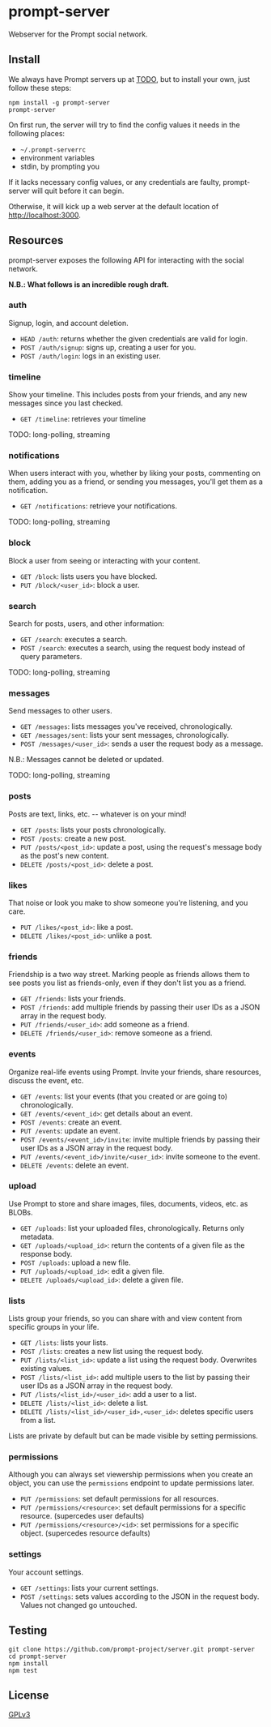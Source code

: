 # prompt-server

Webserver for the Prompt social network.

## Install

We always have Prompt servers up at [TODO](#TODO), but to install your own, just follow these steps:

    npm install -g prompt-server
    prompt-server

On first run, the server will try to find the config values it needs in the following places:

* `~/.prompt-serverrc`
* environment variables
* stdin, by prompting you

If it lacks necessary config values, or any credentials are faulty, prompt-server will quit before it can begin.

Otherwise, it will kick up a web server at the default location of <http://localhost:3000>.

## Resources

prompt-server exposes the following API for interacting with the social network.

**N.B.: What follows is an incredible rough draft.**

### auth

Signup, login, and account deletion.

* `HEAD /auth`: returns whether the given credentials are valid for login.
* `POST /auth/signup`: signs up, creating a user for you.
* `POST /auth/login`: logs in an existing user.

### timeline

Show your timeline. This includes posts from your friends, and any new messages since you last checked.

* `GET /timeline`: retrieves your timeline

TODO: long-polling, streaming

### notifications

When users interact with you, whether by liking your posts, commenting on them, adding you as a friend, or sending you messages, you'll get them as a notification.

* `GET /notifications`: retrieve your notifications.

TODO: long-polling, streaming

### block

Block a user from seeing or interacting with your content.

* `GET /block`: lists users you have blocked.
* `PUT /block/<user_id>`: block a user.

### search

Search for posts, users, and other information:

* `GET /search`: executes a search.
* `POST /search`: executes a search, using the request body instead of query parameters.

TODO: long-polling, streaming

### messages

Send messages to other users.

* `GET /messages`: lists messages you've received, chronologically.
* `GET /messages/sent`: lists your sent messages, chronologically.
* `POST /messages/<user_id>`: sends a user the request body as a message.

N.B.: Messages cannot be deleted or updated.

TODO: long-polling, streaming

### posts

Posts are text, links, etc. -- whatever is on your mind!

* `GET /posts`: lists your posts chronologically.
* `POST /posts`: create a new post.
* `PUT /posts/<post_id>`: update a post, using the request's message body as the post's new content.
* `DELETE /posts/<post_id>`: delete a post.

### likes

That noise or look you make to show someone you're listening, and you care.

* `PUT /likes/<post_id>`: like a post.
* `DELETE /likes/<post_id>`: unlike a post.

### friends

Friendship is a two way street. Marking people as friends allows them to see posts you list as friends-only, even if they don't list you as a friend.

* `GET /friends`: lists your friends.
* `POST /friends`: add multiple friends by passing their user IDs as a JSON array in the request body.
* `PUT /friends/<user_id>`: add someone as a friend.
* `DELETE /friends/<user_id>`: remove someone as a friend.

### events

Organize real-life events using Prompt. Invite your friends, share resources, discuss the event, etc.

* `GET /events`: list your events (that you created or are going to) chronologically.
* `GET /events/<event_id>`: get details about an event.
* `POST /events`: create an event.
* `PUT /events`: update an event.
* `POST /events/<event_id>/invite`: invite multiple friends by passing their user IDs as a JSON array in the request body.
* `PUT /events/<event_id>/invite/<user_id>`: invite someone to the event.
* `DELETE /events`: delete an event.

### upload

Use Prompt to store and share images, files, documents, videos, etc. as BLOBs.

* `GET /uploads`: list your uploaded files, chronologically. Returns only metadata.
* `GET /uploads/<upload_id>`: return the contents of a given file as the response body.
* `POST /uploads`: upload a new file.
* `PUT /uploads/<upload_id>`: edit a given file.
* `DELETE /uploads/<upload_id>`: delete a given file.

### lists

Lists group your friends, so you can share with and view content from specific groups in your life.

* `GET /lists`: lists your lists.
* `POST /lists`: creates a new list using the request body.
* `PUT /lists/<list_id>`: update a list using the request body. Overwrites existing values.
* `POST /lists/<list_id>`: add multiple users to the list by passing their user IDs as a JSON array in the request body.
* `PUT /lists/<list_id>/<user_id>`: add a user to a list.
* `DELETE /lists/<list_id>`: delete a list.
* `DELETE /lists/<list_id>/<user_id>,<user_id>`: deletes specific users from a list.

Lists are private by default but can be made visible by setting permissions.

### permissions

Although you can always set viewership permissions when you create an object, you can use the `permissions` endpoint to update permissions later.

* `PUT /permissions`: set default permissions for all resources.
* `PUT /permissions/<resource>`: set default permissions for a specific resource. (supercedes user defaults)
* `PUT /permissions/<resource>/<id>`: set permissions for a specific object. (supercedes resource defaults)

### settings

Your account settings.

* `GET /settings`: lists your current settings.
* `POST /settings`: sets values according to the JSON in the request body. Values not changed go untouched.

## Testing

    git clone https://github.com/prompt-project/server.git prompt-server
    cd prompt-server
    npm install
    npm test

## License

[GPLv3](http://opensource.org/licenses/GPL-3.0)
